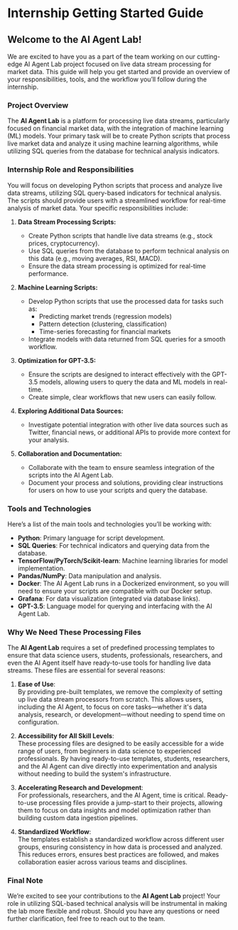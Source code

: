 # Internship Getting Started Guide

## Welcome to the AI Agent Lab!

We are excited to have you as a part of the team working on our cutting-edge AI Agent Lab project focused on live data stream processing for market data. This guide will help you get started and provide an overview of your responsibilities, tools, and the workflow you’ll follow during the internship.

### Project Overview

The **AI Agent Lab** is a platform for processing live data streams, particularly focused on financial market data, with the integration of machine learning (ML) models. Your primary task will be to create Python scripts that process live market data and analyze it using machine learning algorithms, while utilizing SQL queries from the database for technical analysis indicators.

### Internship Role and Responsibilities

You will focus on developing Python scripts that process and analyze live data streams, utilizing SQL query-based indicators for technical analysis. The scripts should provide users with a streamlined workflow for real-time analysis of market data. Your specific responsibilities include:

1. **Data Stream Processing Scripts:**
   - Create Python scripts that handle live data streams (e.g., stock prices, cryptocurrency).
   - Use SQL queries from the database to perform technical analysis on this data (e.g., moving averages, RSI, MACD).
   - Ensure the data stream processing is optimized for real-time performance.

2. **Machine Learning Scripts:**
   - Develop Python scripts that use the processed data for tasks such as:
     - Predicting market trends (regression models)
     - Pattern detection (clustering, classification)
     - Time-series forecasting for financial markets
   - Integrate models with data returned from SQL queries for a smooth workflow.

3. **Optimization for GPT-3.5:**
   - Ensure the scripts are designed to interact effectively with the GPT-3.5 models, allowing users to query the data and ML models in real-time.
   - Create simple, clear workflows that new users can easily follow.

4. **Exploring Additional Data Sources:**
   - Investigate potential integration with other live data sources such as Twitter, financial news, or additional APIs to provide more context for your analysis.

5. **Collaboration and Documentation:**
   - Collaborate with the team to ensure seamless integration of the scripts into the AI Agent Lab.
   - Document your process and solutions, providing clear instructions for users on how to use your scripts and query the database.

### Tools and Technologies

Here’s a list of the main tools and technologies you’ll be working with:

- **Python**: Primary language for script development.
- **SQL Queries**: For technical indicators and querying data from the database.
- **TensorFlow/PyTorch/Scikit-learn**: Machine learning libraries for model implementation.
- **Pandas/NumPy**: Data manipulation and analysis.
- **Docker**: The AI Agent Lab runs in a Dockerized environment, so you will need to ensure your scripts are compatible with our Docker setup.
- **Grafana**: For data visualization (integrated via database links).
- **GPT-3.5**: Language model for querying and interfacing with the AI Agent Lab.


### Why We Need These Processing Files

The **AI Agent Lab** requires a set of predefined processing templates to ensure that data science users, students, professionals, researchers, and even the AI Agent itself have ready-to-use tools for handling live data streams. These files are essential for several reasons:

1. **Ease of Use**:  
   By providing pre-built templates, we remove the complexity of setting up live data stream processors from scratch. This allows users, including the AI Agent, to focus on core tasks—whether it's data analysis, research, or development—without needing to spend time on configuration.

2. **Accessibility for All Skill Levels**:  
   These processing files are designed to be easily accessible for a wide range of users, from beginners in data science to experienced professionals. By having ready-to-use templates, students, researchers, and the AI Agent can dive directly into experimentation and analysis without needing to build the system's infrastructure.

3. **Accelerating Research and Development**:  
   For professionals, researchers, and the AI Agent, time is critical. Ready-to-use processing files provide a jump-start to their projects, allowing them to focus on data insights and model optimization rather than building custom data ingestion pipelines.

4. **Standardized Workflow**:  
   The templates establish a standardized workflow across different user groups, ensuring consistency in how data is processed and analyzed. This reduces errors, ensures best practices are followed, and makes collaboration easier across various teams and disciplines.


### Final Note

We’re excited to see your contributions to the **AI Agent Lab** project! Your role in utilizing SQL-based technical analysis will be instrumental in making the lab more flexible and robust. Should you have any questions or need further clarification, feel free to reach out to the team.




